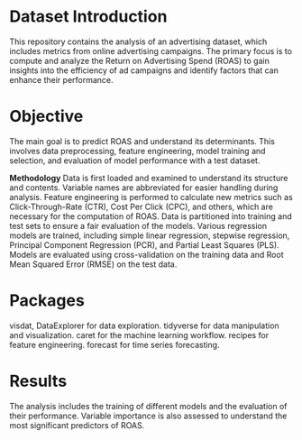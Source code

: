 # **Dataset Introduction**

This repository contains the analysis of an advertising dataset, which includes metrics from online advertising campaigns. The primary focus is to compute and analyze the Return on Advertising Spend (ROAS) to gain insights into the efficiency of ad campaigns and identify factors that can enhance their performance.

# **Objective**

The main goal is to predict ROAS and understand its determinants. This involves data preprocessing, feature engineering, model training and selection, and evaluation of model performance with a test dataset.

**Methodology**
Data is first loaded and examined to understand its structure and contents.
Variable names are abbreviated for easier handling during analysis.
Feature engineering is performed to calculate new metrics such as Click-Through-Rate (CTR), Cost Per Click (CPC), and others, which are necessary for the computation of ROAS.
Data is partitioned into training and test sets to ensure a fair evaluation of the models.
Various regression models are trained, including simple linear regression, stepwise regression, Principal Component Regression (PCR), and Partial Least Squares (PLS).
Models are evaluated using cross-validation on the training data and Root Mean Squared Error (RMSE) on the test data.

# **Packages**
visdat, DataExplorer for data exploration.
tidyverse for data manipulation and visualization.
caret for the machine learning workflow.
recipes for feature engineering.
forecast for time series forecasting.

# **Results**

The analysis includes the training of different models and the evaluation of their performance. Variable importance is also assessed to understand the most significant predictors of ROAS.
